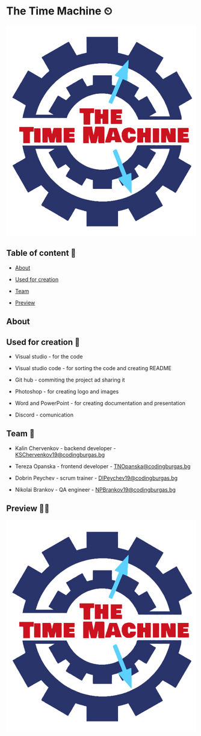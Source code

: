 # The Time Machine ⏲

![team logo](assets/logo_background_removed.png)

## Table of content 📃

* [About](#About)

* [Used for creation](#Used-for-creation-🔧)

* [Team](#Team-👋)

* [Preview](#Preview-👩‍💻)


## About


## Used for creation 🔧

* Visual studio - for the code

* Visual studio code - for sorting the code and creating README

* Git hub - commiting the project ad sharing it

* Photoshop - for creating logo and images 

* Word and PowerPoint - for creating documentation and presentation

* Discord - comunication

## Team 👋

* Kalin Chervenkov - backend developer - <KSChervenkov19@codingburgas.bg>

* Tereza Opanska - frontend developer - <TNOpanska@codingburgas.bg>

* Dobrin Peychev - scrum trainer - <DIPeychev19@codingburgas.bg>

* Nikolai Brankov - QA engineer - <NPBrankov19@codingburgas.bg>


## Preview 👩‍💻

![preview image](assets/logo_background_removed.png)


